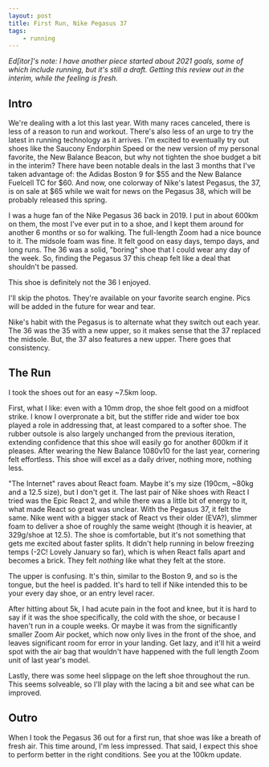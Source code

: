 ```yaml
---
layout: post
title: First Run, Nike Pegasus 37
tags:
    - running
---
```


_Ed[itor]'s note: I have another piece started about 2021 goals, some of which include running, but it's still a draft. Getting this review out in the interim, while the feeling is fresh._

## Intro

We're dealing with a lot this last year. With many races canceled, there is less of a reason to run and workout. There's also less of an urge to try the latest in running technology as it arrives. I'm excited to eventually try out shoes like the Saucony Endorphin Speed or the new version of my personal favorite, the New Balance Beacon, but why not tighten the shoe budget a bit in the interim? There have been notable deals in the last 3 months that I've taken advantage of: the Adidas Boston 9 for $55 and the New Balance Fuelcell TC for $60. And now, one colorway of Nike's latest Pegasus, the 37, is on sale at $65 while we wait for news on the Pegasus 38, which will be probably released this spring.

I was a huge fan of the Nike Pegasus 36 back in 2019. I put in about 600km on them, the most I've ever put in to a shoe, and I kept them around for another 6 months or so for walking. The full-length Zoom had a nice bounce to it. The midsole foam was fine. It felt good on easy days, tempo days, and long runs. The 36 was a solid, "boring" shoe that I could wear any day of the week. So, finding the Pegasus 37 this cheap felt like a deal that shouldn't be passed.

This shoe is definitely not the 36 I enjoyed.

I'll skip the photos. They're available on your favorite search engine. Pics will be added in the future for wear and tear.

Nike's habit with the Pegasus is to alternate what they switch out each year. The 36 was the 35 with a new upper, so it makes sense that the 37 replaced the midsole. But, the 37 also features a new upper. There goes that consistency.

## The Run

I took the shoes out for an easy ~7.5km loop.

First, what I like: even with a 10mm drop, the shoe felt good on a midfoot strike. I know I overpronate a bit, but the stiffer ride and wider toe box played a role in addressing that, at least compared to a softer shoe. The rubber outsole is also largely unchanged from the previous iteration, extending confidence that this shoe will easily go for another 600km if it pleases. After wearing the New Balance 1080v10 for the last year, cornering felt effortless. This shoe will excel as a daily driver, nothing more, nothing less.

"The Internet" raves about React foam. Maybe it's my size (190cm, ~80kg and a 12.5 size), but I don't get it. The last pair of Nike shoes with React I tried was the Epic React 2, and while there was a little bit of energy to it, what made React so great was unclear. With the Pegasus 37, it felt the same. Nike went with a bigger stack of React vs their older (EVA?), slimmer foam to deliver a shoe of roughly the same weight (though it is heavier, at 329g/shoe at 12.5). The shoe is comfortable, but it's not something that gets me excited about faster splits. It didn't help running in below freezing temps (-2C! Lovely January so far), which is when React falls apart and becomes a brick. They felt _nothing_ like what they felt at the store.

The upper is confusing. It's thin, similar to the Boston 9, and so is the tongue, but the heel is padded. It's hard to tell if Nike intended this to be your every day shoe, or an entry level racer.

After hitting about 5k, I had acute pain in the foot and knee, but it is hard to say if it was the shoe specifically, the cold with the shoe, or because I haven't run in a couple weeks. Or maybe it was from the significantly smaller Zoom Air pocket, which now only lives in the front of the shoe, and leaves significant room for error in your landing. Get lazy, and it'll hit a weird spot with the air bag that wouldn't have happened with the full length Zoom unit of last year's model.

Lastly, there was some heel slippage on the left shoe throughout the run. This seems solveable, so I'll play with the lacing a bit and see what can be improved.

## Outro

When I took the Pegasus 36 out for a first run, that shoe was like a breath of fresh air. This time around, I'm less impressed. That said, I expect this shoe to perform better in the right conditions. See you at the 100km update.
